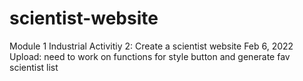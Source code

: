 # scientist-website
Module 1 Industrial Activitiy 2: Create a scientist website
Feb 6, 2022 Upload:
	need to work on functions for style button and generate fav scientist list
